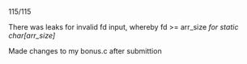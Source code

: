 115/115

There was leaks for invalid fd input, whereby  fd >= arr_size *for static char[arr_size]*

Made changes to my bonus.c after submittion
